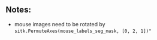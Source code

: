 ## Notes:
- mouse images need to be rotated by `sitk.PermuteAxes(mouse_labels_seg_mask, [0, 2, 1])"`